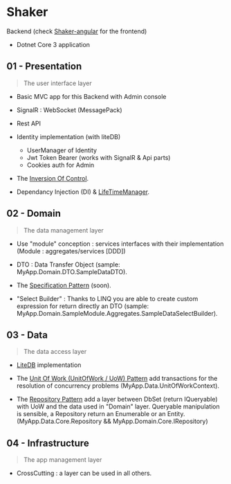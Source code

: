 # Shaker

Backend (check [Shaker-angular](https://github.com/aZerato/shaker-angular) for the frontend)

- Dotnet Core 3 application

## 01 - Presentation

> The user interface layer

- Basic MVC app for this Backend with Admin console

- SignalR : WebSocket (MessagePack)

- Rest API

- Identity implementation (with liteDB)
    - UserManager of Identity
    - Jwt Token Bearer (works with SignalR & Api parts)
    - Cookies auth for Admin

- The [Inversion Of Control](https://msdn.microsoft.com/en-us/library/ff921087.aspx).

- Dependancy Injection (DI) & [LifeTimeManager](https://msdn.microsoft.com/en-us/library/ff647854.aspx).

## 02 - Domain

> The data management layer

- Use "module" conception : services interfaces with their implementation (Module : aggregates/services [DDD])

- DTO : Data Transfer Object (sample: MyApp.Domain.DTO.SampleDataDTO).

- The [Specification Pattern](https://github.com/jnicolau/NSpecifications) (soon).

- "Select Builder" : Thanks to LINQ you are able to create custom expression for return directly an DTO (sample: MyApp.Domain.SampleModule.Aggregates.SampleDataSelectBuilder).

## 03 - Data

> The data access layer 

- [LiteDB](https://github.com/mbdavid/LiteDB) implementation

- The [Unit Of Work (UnitOfWork / UoW) Pattern](https://martinfowler.com/eaaCatalog/unitOfWork.html) add transactions for the resolution of concurrency problems (MyApp.Data.UnitOfWorkContext).

- The [Repository Pattern](https://msdn.microsoft.com/en-us/library/ff649690.aspx) add a layer between DbSet (return IQueryable) with UoW and the data used in "Domain" layer. 
Queryable manipulation is sensible, a Repository return an Enumerable or an Entity. (MyApp.Data.Core.Repository && MyApp.Domain.Core.IRepository)


## 04 - Infrastructure

> The app management layer

- CrossCutting : a layer can be used in all others.
